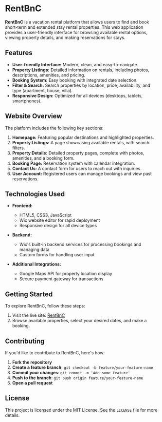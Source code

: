 # RentBnC

**RentBnC** is a vacation rental platform that allows users to find and book short-term and extended stay rental properties. This web application provides a user-friendly interface for browsing available rental options, viewing property details, and making reservations for stays.

## Features

- **User-friendly Interface:** Modern, clean, and easy-to-navigate.
- **Property Listings:** Detailed information on rentals, including photos, descriptions, amenities, and pricing.
- **Booking System:** Easy booking with integrated date selection.
- **Filter & Search:** Search properties by location, price, availability, and type (apartment, house, villa).
- **Responsive Design:** Optimized for all devices (desktops, tablets, smartphones).

## Website Overview

The platform includes the following key sections:

1. **Homepage:** Featuring popular destinations and highlighted properties.
2. **Property Listings:** A page showcasing available rentals, with search filters.
3. **Property Details:** Detailed property pages, complete with photos, amenities, and a booking form.
4. **Booking Page:** Reservation system with calendar integration.
5. **Contact Us:** A contact form for users to reach out with inquiries.
6. **User Account:** Registered users can manage bookings and view past reservations.

## Technologies Used

- **Frontend:**
  - HTML5, CSS3, JavaScript
  - Wix website editor for rapid deployment
  - Responsive design for all device types

- **Backend:**
  - Wix's built-in backend services for processing bookings and managing data
  - Custom forms for handling user input

- **Additional Integrations:**
  - Google Maps API for property location display
  - Secure payment gateway for transactions

## Getting Started

To explore RentBnC, follow these steps:

1. Visit the live site: [RentBnC](https://www.rentbnc.com)
2. Browse available properties, select your desired dates, and make a booking.

## Contributing

If you'd like to contribute to RentBnC, here's how:

1. **Fork the repository**
2. **Create a feature branch**: `git checkout -b feature/your-feature-name`
3. **Commit your changes**: `git commit -m 'Add some feature'`
4. **Push to the branch**: `git push origin feature/your-feature-name`
5. **Open a pull request**

## License

This project is licensed under the MIT License. See the `LICENSE` file for more details.
